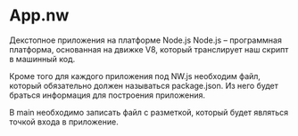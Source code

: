 # App.nw
Декстопное приложения на платформе Node.js
Node.js – программная платформа, основанная на движке V8,
который транслирует наш скрипт в машинный код.

Кроме того для каждого приложения под NW.js необходим файл, 
который обязательно должен называться package.json. Из него 
будет браться информация для построения приложения.

 В main необходимо записать файл с разметкой, который будет являться точкой входа в приложение. 
